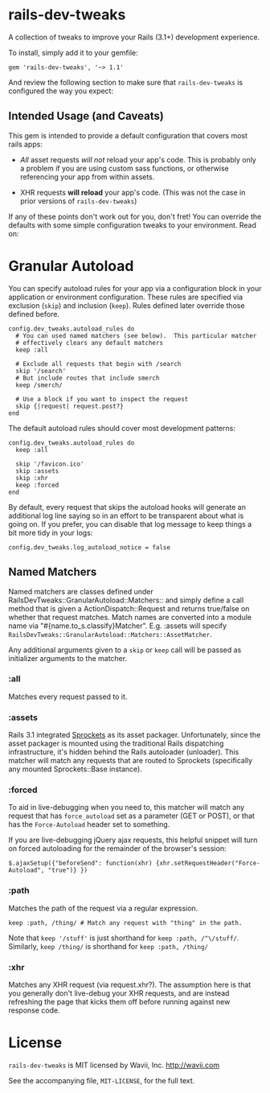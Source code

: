 rails-dev-tweaks
================

A collection of tweaks to improve your Rails (3.1+) development experience.

To install, simply add it to your gemfile:

    gem 'rails-dev-tweaks', '~> 1.1'

And review the following section to make sure that `rails-dev-tweaks` is
configured the way you expect:


Intended Usage (and Caveats)
----------------------------

This gem is intended to provide a default configuration that covers most rails
apps:

* _All_ asset requests _will not_ reload your app's code.  This is probably only
  a problem if you are using custom sass functions, or otherwise referencing
  your app from within assets.

* XHR requests **will reload** your app's code.  (This was not the case in prior
  versions of `rails-dev-tweaks`)

If any of these points don't work out for you, don't fret!  You can override the
defaults with some simple configuration tweaks to your environment.  Read on:


Granular Autoload
=================

You can specify autoload rules for your app via a configuration block in your
application or environment configuration. These rules are specified via
exclusion (`skip`) and inclusion (`keep`).  Rules defined later override those
defined before.

    config.dev_tweaks.autoload_rules do
      # You can used named matchers (see below).  This particular matcher
      # effectively clears any default matchers
      keep :all

      # Exclude all requests that begin with /search
      skip '/search'
      # But include routes that include smerch
      keep /smerch/

      # Use a block if you want to inspect the request
      skip {|request| request.post?}
    end

The default autoload rules should cover most development patterns:

    config.dev_tweaks.autoload_rules do
      keep :all

      skip '/favicon.ico'
      skip :assets
      skip :xhr
      keep :forced
    end

By default, every request that skips the autoload hooks will generate an
additional log line saying so in an effort to be transparent about what is going
on.  If you prefer, you can disable that log message to keep things a bit more
tidy in your logs:

    config.dev_tweaks.log_autoload_notice = false


Named Matchers
--------------

Named matchers are classes defined under
RailsDevTweaks::GranularAutoload::Matchers:: and simply define a call method
that is given a ActionDispatch::Request and returns true/false on whether that
request matches. Match names are converted into a module name via
"#{name.to\_s.classify}Matcher".  E.g. :assets will specify
`RailsDevTweaks::GranularAutoload::Matchers::AssetMatcher`.

Any additional arguments given to a `skip` or `keep` call will be passed as
initializer arguments to the matcher.


### :all

Matches every request passed to it.


### :assets

Rails 3.1 integrated [Sprockets](http://getsprockets.org/) as its asset
packager.  Unfortunately, since the asset packager is mounted using the
traditional Rails dispatching infrastructure, it's hidden behind the Rails
autoloader (unloader). This matcher will match any requests that are routed to
Sprockets (specifically any mounted Sprockets::Base instance).


### :forced

To aid in live-debugging when you need to, this matcher will match any request
that has `force_autoload` set as a parameter (GET or POST), or that has the
`Force-Autoload` header set to something.

If you are live-debugging jQuery ajax requests, this helpful snippet will turn
on forced autoloading for the remainder of the browser's session:

    $.ajaxSetup({"beforeSend": function(xhr) {xhr.setRequestHeader("Force-Autoload", "true")} })


### :path

Matches the path of the request via a regular expression.

    keep :path, /thing/ # Match any request with "thing" in the path.

Note that `keep '/stuff'` is just shorthand for `keep :path, /^\/stuff/`.
Similarly, `keep /thing/` is shorthand for `keep :path, /thing/`


### :xhr

Matches any XHR request (via request.xhr?).  The assumption here is that you
generally don't live-debug your XHR requests, and are instead refreshing the
page that kicks them off before running against new response code.


License
=======

`rails-dev-tweaks` is MIT licensed by Wavii, Inc.  http://wavii.com

See the accompanying file, `MIT-LICENSE`, for the full text.
